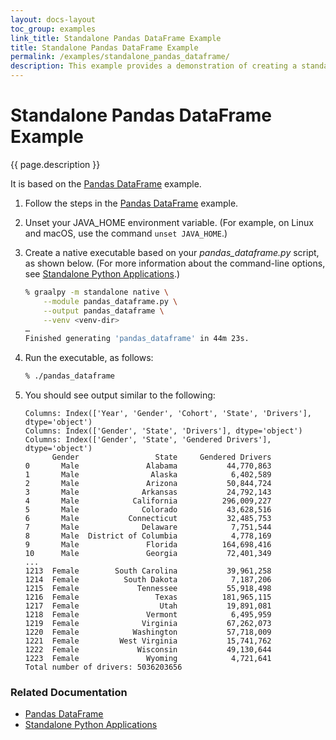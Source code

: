 ```yaml
---
layout: docs-layout
toc_group: examples
link_title: Standalone Pandas DataFrame Example
title: Standalone Pandas DataFrame Example
permalink: /examples/standalone_pandas_dataframe/
description: This example provides a demonstration of creating a standalone executable from your Python application, using GraalVM Native Image.
---
```


# Standalone Pandas DataFrame Example

{{ page.description }}

It is based on the [Pandas DataFrame](/examples/pandas_dataframe/) example.

1. Follow the steps in the [Pandas DataFrame](/examples/pandas_dataframe/) example.

2. Unset your JAVA_HOME environment variable. 
(For example, on Linux and macOS, use the command `unset JAVA_HOME`.)

3. Create a native executable based on your _pandas\_dataframe.py_ script, as shown below.
(For more information about the command-line options, see [Standalone Python Applications](/reference/standalone-applications/).)

    ```bash
    % graalpy -m standalone native \
        --module pandas_dataframe.py \
        --output pandas_dataframe \
        --venv <venv-dir>
    …
    Finished generating 'pandas_dataframe' in 44m 23s.
    ```

4. Run the executable, as follows:

    ```bash
    % ./pandas_dataframe
    ```

5. You should see output similar to the following:

    ```
    Columns: Index(['Year', 'Gender', 'Cohort', 'State', 'Drivers'], dtype='object')
    Columns: Index(['Gender', 'State', 'Drivers'], dtype='object')
    Columns: Index(['Gender', 'State', 'Gendered Drivers'], dtype='object')
          Gender                 State     Gendered Drivers
    0       Male               Alabama           44,770,863
    1       Male                Alaska            6,402,589
    2       Male               Arizona           50,844,724
    3       Male              Arkansas           24,792,143
    4       Male            California          296,009,227
    5       Male              Colorado           43,628,516
    6       Male           Connecticut           32,485,753
    7       Male              Delaware            7,751,544
    8       Male  District of Columbia            4,778,169
    9       Male               Florida          164,698,416
    10      Male               Georgia           72,401,349
    ...
    1213  Female        South Carolina           39,961,258
    1214  Female          South Dakota            7,187,206
    1215  Female             Tennessee           55,918,498
    1216  Female                 Texas          181,965,115
    1217  Female                  Utah           19,891,081
    1218  Female               Vermont            6,495,959
    1219  Female              Virginia           67,262,073
    1220  Female            Washington           57,718,009
    1221  Female         West Virginia           15,741,762
    1222  Female             Wisconsin           49,130,644
    1223  Female               Wyoming            4,721,641
    Total number of drivers: 5036203656
    ```

### Related Documentation
* [Pandas DataFrame](/examples/pandas_dataframe/)
* [Standalone Python Applications](/reference/standalone-applications/)